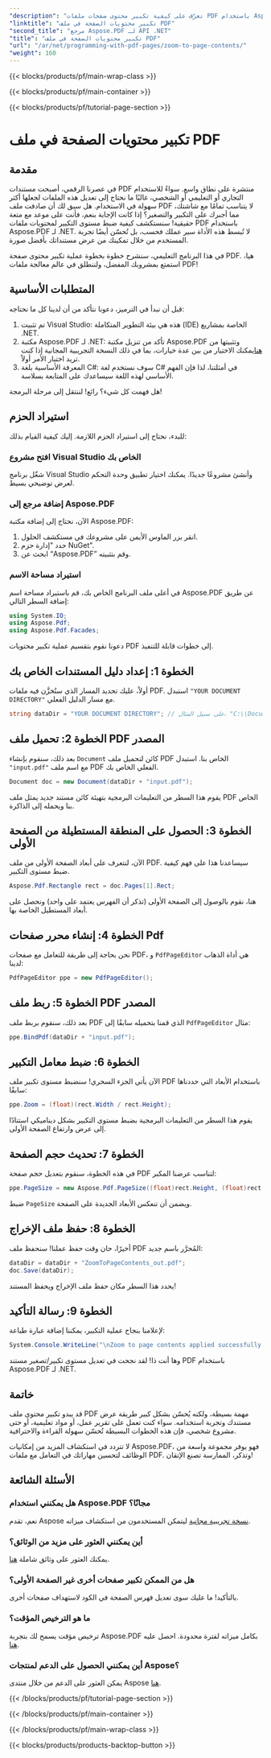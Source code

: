 ```yaml
---
"description": "تعرّف على كيفية تكبير محتوى صفحات ملفات PDF باستخدام Aspose.PDF لـ .NET في هذا الدليل الشامل. حسّن مستندات PDF الخاصة بك وفقًا لاحتياجاتك الخاصة."
"linktitle": "تكبير محتويات الصفحة في ملف PDF"
"second_title": "مرجع Aspose.PDF لـ API .NET"
"title": "تكبير محتويات الصفحة في ملف PDF"
"url": "/ar/net/programming-with-pdf-pages/zoom-to-page-contents/"
"weight": 160
---
```


{{< blocks/products/pf/main-wrap-class >}}

{{< blocks/products/pf/main-container >}}

{{< blocks/products/pf/tutorial-page-section >}}

# تكبير محتويات الصفحة في ملف PDF

## مقدمة

في عصرنا الرقمي، أصبحت مستندات PDF منتشرة على نطاق واسع. سواءً للاستخدام التجاري أو التعليمي أو الشخصي، غالبًا ما نحتاج إلى تعديل هذه الملفات لجعلها أكثر سهولة في الاستخدام. هل سبق لك أن صادفت ملف PDF لا يتناسب تمامًا مع شاشتك، مما أجبرك على التكبير والتصغير؟ إذا كانت الإجابة بنعم، فأنت على موعد مع متعة حقيقية! سنستكشف كيفية ضبط مستوى التكبير لمحتويات ملفات PDF باستخدام Aspose.PDF لـ .NET. لا تُبسط هذه الأداة سير عملك فحسب، بل تُحسّن أيضًا تجربة المستخدم من خلال تمكينك من عرض مستنداتك بأفضل صورة.

في هذا البرنامج التعليمي، سنشرح خطوة بخطوة عملية تكبير محتوى صفحة PDF. هيا، استمتع بمشروبك المفضل، ولننطلق في عالم معالجة ملفات PDF!

## المتطلبات الأساسية

قبل أن نبدأ في الترميز، دعونا نتأكد من أن لدينا كل ما نحتاجه:

1. تم تثبيت Visual Studio: هذه هي بيئة التطوير المتكاملة (IDE) الخاصة بمشاريع .NET.
2. مكتبة Aspose.PDF لـ .NET: تأكد من تنزيل مكتبة Aspose.PDF وتثبيتها من [هنا](https://releases.aspose.com/pdf/net/)يمكنك الاختيار من بين عدة خيارات، بما في ذلك النسخة التجريبية المجانية إذا كنت تريد اختبار الأمر أولاً.
3. المعرفة الأساسية بلغة C#: سوف نستخدم لغة C# في أمثلتنا، لذا فإن الفهم الأساسي لهذه اللغة سيساعدك على المتابعة بسلاسة.

هل فهمت كل شيء؟ رائع! لننتقل إلى مرحلة البرمجة!

## استيراد الحزم

للبدء، نحتاج إلى استيراد الحزم اللازمة. إليك كيفية القيام بذلك:

### افتح مشروع Visual Studio الخاص بك

شغّل برنامج Visual Studio وأنشئ مشروعًا جديدًا. يمكنك اختيار تطبيق وحدة التحكم لعرض توضيحي بسيط.

### إضافة مرجع إلى Aspose.PDF

الآن، نحتاج إلى إضافة مكتبة Aspose.PDF:

1. انقر بزر الماوس الأيمن على مشروعك في مستكشف الحلول.
2. حدد "إدارة حزم NuGet".
3. ابحث عن “Aspose.PDF” وقم بتثبيته.

### استيراد مساحة الاسم

في أعلى ملف البرنامج الخاص بك، قم باستيراد مساحة اسم Aspose.PDF عن طريق إضافة السطر التالي:

```csharp
using System.IO;
using Aspose.Pdf;
using Aspose.Pdf.Facades;
```

دعونا نقوم بتقسيم عملية تكبير محتويات PDF إلى خطوات قابلة للتنفيذ.

## الخطوة 1: إعداد دليل المستندات الخاص بك

أولاً، عليك تحديد المسار الذي ستُخزَّن فيه ملفات PDF. استبدل `"YOUR DOCUMENT DIRECTORY"` مع مسار الدليل الفعلي.

```csharp
string dataDir = "YOUR DOCUMENT DIRECTORY"; // على سبيل المثال، "C:\\Documents\\"
```

## الخطوة 2: تحميل ملف PDF المصدر

بعد ذلك، سنقوم بإنشاء `Document` كائن لتحميل ملف PDF الخاص بنا. استبدل `"input.pdf"` مع اسم ملف PDF الفعلي الخاص بك.

```csharp
Document doc = new Document(dataDir + "input.pdf");
```

يقوم هذا السطر من التعليمات البرمجية بتهيئة كائن مستند جديد يمثل ملف PDF الخاص بنا ويحمله إلى الذاكرة.

## الخطوة 3: الحصول على المنطقة المستطيلة من الصفحة الأولى

الآن، لنتعرف على أبعاد الصفحة الأولى من ملف PDF. سيساعدنا هذا على فهم كيفية ضبط مستوى التكبير. 

```csharp
Aspose.Pdf.Rectangle rect = doc.Pages[1].Rect;
```

هنا، نقوم بالوصول إلى الصفحة الأولى (تذكر أن الفهرس يعتمد على واحد) ونحصل على أبعاد المستطيل الخاصة بها.

## الخطوة 4: إنشاء محرر صفحات Pdf

نحن بحاجة إلى طريقة للتعامل مع صفحات PDF، و `PdfPageEditor` هي أداة الذهاب لدينا:

```csharp
PdfPageEditor ppe = new PdfPageEditor();
```

## الخطوة 5: ربط ملف PDF المصدر

بعد ذلك، سنقوم بربط ملف PDF الذي قمنا بتحميله سابقًا إلى `PdfPageEditor` مثال:

```csharp
ppe.BindPdf(dataDir + "input.pdf");
```

## الخطوة 6: ضبط معامل التكبير

الآن يأتي الجزء السحري! سنضبط مستوى تكبير ملف PDF باستخدام الأبعاد التي حددناها سابقًا:

```csharp
ppe.Zoom = (float)(rect.Width / rect.Height);
```

يقوم هذا السطر من التعليمات البرمجية بضبط مستوى التكبير بشكل ديناميكي استنادًا إلى عرض وارتفاع الصفحة الأولى.

## الخطوة 7: تحديث حجم الصفحة

في هذه الخطوة، سنقوم بتعديل حجم صفحة PDF لتناسب عرضنا المكبر:

```csharp
ppe.PageSize = new Aspose.Pdf.PageSize((float)rect.Height, (float)rect.Width);
```

ضبط `PageSize` ويضمن أن تنعكس الأبعاد الجديدة على الصفحة.

## الخطوة 8: حفظ ملف الإخراج

أخيرًا، حان وقت حفظ عملنا! سنحفظ ملف PDF المُحرَّر باسم جديد:

```csharp
dataDir = dataDir + "ZoomToPageContents_out.pdf";
doc.Save(dataDir);
```

يحدد هذا السطر مكان حفظ ملف الإخراج ويحفظ المستند!

## الخطوة 9: رسالة التأكيد

لإعلامنا بنجاح عملية التكبير، يمكننا إضافة عبارة طباعة:

```csharp
System.Console.WriteLine("\nZoom to page contents applied successfully.\nFile saved at " + dataDir);
```

وها أنت ذا! لقد نجحت في تعديل مستوى تكبير/تصغير مستند PDF باستخدام Aspose.PDF لـ .NET. 

## خاتمة

قد يبدو تكبير محتوى ملف PDF مهمة بسيطة، ولكنه يُحسّن بشكل كبير طريقة عرض مستندك وتجربة استخدامه. سواء كنت تعمل على تقرير عمل، أو مواد تعليمية، أو حتى مشروع شخصي، فإن هذه الخطوات البسيطة تُحسّن سهولة القراءة والاحترافية.

لا تتردد في استكشاف المزيد من إمكانيات Aspose.PDF، فهو يوفر مجموعة واسعة من الوظائف لتحسين مهاراتك في التعامل مع ملفات PDF. وتذكر، الممارسة تصنع الإتقان!

## الأسئلة الشائعة

### هل يمكنني استخدام Aspose.PDF مجانًا؟
نعم، تقدم Aspose [نسخة تجريبية مجانية](https://releases.aspose.com/) ليتمكن المستخدمون من استكشاف ميزاته.

### أين يمكنني العثور على مزيد من الوثائق؟
يمكنك العثور على وثائق شاملة [هنا](https://reference.aspose.com/pdf/net/).

### هل من الممكن تكبير صفحات أخرى غير الصفحة الأولى؟
بالتأكيد! ما عليك سوى تعديل فهرس الصفحة في الكود لاستهداف صفحات أخرى.

### ما هو الترخيص المؤقت؟
ترخيص مؤقت يسمح لك بتجربة Aspose.PDF بكامل ميزاته لفترة محدودة. احصل عليه [هنا](https://purchase.aspose.com/temporary-license/).

### أين يمكنني الحصول على الدعم لمنتجات Aspose؟
يمكن العثور على الدعم من خلال منتدى Aspose [هنا](https://forum.aspose.com/c/pdf/10).

{{< /blocks/products/pf/tutorial-page-section >}}

{{< /blocks/products/pf/main-container >}}

{{< /blocks/products/pf/main-wrap-class >}}

{{< blocks/products/products-backtop-button >}}